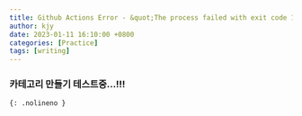 ```yaml
---
title: Github Actions Error - &quot;The process failed with exit code 16&quot;
author: kjy
date: 2023-01-11 16:10:00 +0800
categories: [Practice]
tags: [writing]
---
```


### 카테고리 만들기 테스트중...!!!
```
{: .nolineno }
